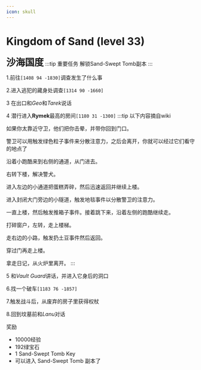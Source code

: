 ```yaml
---
icon: skull
---
```


# Kingdom of Sand (level 33)
<span style="font-size: 25px;">**沙海国度**</span>
:::tip 重要任务
解锁Sand-Swept Tomb副本
:::

1.前往`[1408 94 -1830]`调查发生了什么事

2.进入逃犯的藏身处调查`[1314 90 -1660]`

3 在出口和*Geo*和*Tarek*说话

4 潜行进入**Rymek**最高的房间`[1180 31 -1300]`
:::tip
以下内容摘自wiki

如果你太靠近守卫，他们把你击晕，并带你回到门口。

警卫可以用触发绿色粒子事件来分散注意力，之后会离开，你就可以经过它们看守的地点了

沿着小跑酷来到右侧的通道，从门进去。

右转下楼，解决警犬。

进入左边的小通道把蛋糕弄碎，然后迅速返回并继续上楼。

进入封闭大门旁边的小隧道，触发地毯事件以分散警卫的注意力。

一直上楼，然后触发推箱子事件。接着跳下来，沿着左侧的跑酷继续走。

打碎窗户，左转，走上楼梯。

走右边的小路，触发扔土豆事件然后返回。

穿过门再走上楼。

拿走日记，从火炉里离开。
:::

5 和*Vault Guard*讲话，并进入它身后的洞口 

6.找一个破车`[1183 76 -1857]`

7.触发战斗后，从废弃的房子里获得权杖

8.回到坟墓前和*Lanu*对话

奖励
+ 10000经验
+ 192绿宝石
+ 1 Sand-Swept Tomb Key
+ 可以进入 Sand-Swept Tomb 副本了
